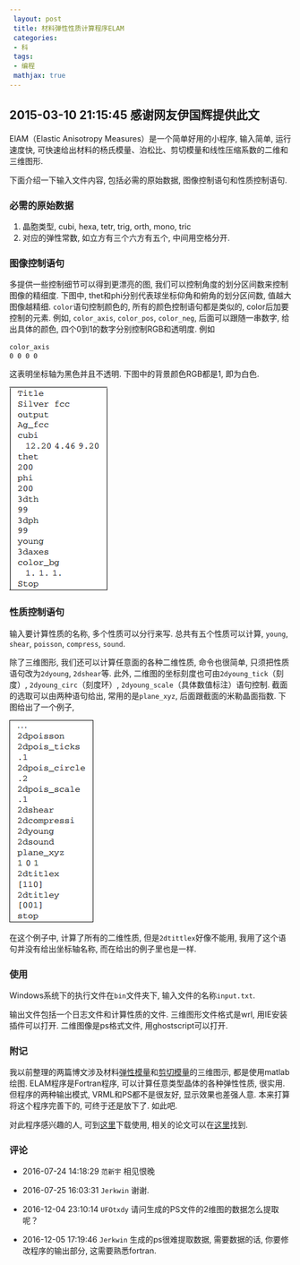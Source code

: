 ```yaml
---
 layout: post
 title: 材料弹性性质计算程序ELAM
 categories:
 - 科
 tags:
 - 编程
 mathjax: true
---
```


## 2015-03-10 21:15:45 感谢网友伊国辉提供此文

ElAM（Elastic Anisotropy Measures）是一个简单好用的小程序, 输入简单, 运行速度快, 可快速给出材料的杨氏模量、泊松比、剪切模量和线性压缩系数的二维和三维图形.

下面介绍一下输入文件内容, 包括必需的原始数据, 图像控制语句和性质控制语句.

### 必需的原始数据

1. 晶胞类型, cubi, hexa, tetr, trig, orth, mono, tric
2. 对应的弹性常数, 如立方有三个六方有五个, 中间用空格分开.

### 图像控制语句

多提供一些控制细节可以得到更漂亮的图, 我们可以控制角度的划分区间数来控制图像的精细度. 下图中, thet和phi分别代表球坐标仰角和俯角的划分区间数, 值越大图像越精细. `color`语句控制颜色的, 所有的颜色控制语句都是类似的, color后加要控制的元素. 例如, `color_axis`, `color_pos`, `color_neg`, 后面可以跟随一串数字, 给出具体的颜色, 四个0到1的数字分别控制RGB和透明度. 例如

	color_axis
	0 0 0 0

这表明坐标轴为黑色并且不透明. 下图中的背景颜色RGB都是1, 即为白色.

![](/pic/ELAM-1.png)

### 性质控制语句

输入要计算性质的名称, 多个性质可以分行来写. 总共有五个性质可以计算, `young`, `shear`, `poisson`, `compress`, `sound`.

除了三维图形, 我们还可以计算任意面的各种二维性质, 命令也很简单, 只须把性质语句改为`2dyoung`, `2dshear`等. 此外, 二维图的坐标刻度也可由`2dyoung_tick`（刻度）, `2dyoung_circ`（刻度环）, `2dyoung_scale`（具体数值标注）语句控制. 截面的选取可以由两种语句给出, 常用的是`plane_xyz`, 后面跟截面的米勒晶面指数. 下图给出了一个例子,

![](/pic/ELAM-2.png)

在这个例子中, 计算了所有的二维性质, 但是`2dtittlex`好像不能用, 我用了这个语句并没有给出坐标轴名称, 而在给出的例子里也是一样.

### 使用

Windows系统下的执行文件在`bin`文件夹下, 输入文件的名称`input.txt`.

输出文件包括一个日志文件和计算性质的文件. 三维图形文件格式是wrl, 用IE安装插件可以打开. 二维图像是ps格式文件, 用ghostscript可以打开.

### 附记

我以前整理的两篇博文涉及材料[弹性模量](http://jerkwin.github.io/2014/04/17/材料弹性模量各向异性的三维图示方法)和[剪切模量](http://jerkwin.github.io/2014/10/03/剪切模量各向异性)的三维图示, 都是使用matlab绘图.
ELAM程序是Fortran程序, 可以计算任意类型晶体的各种弹性性质, 很实用.
但程序的两种输出模式, VRML和PS都不是很友好, 显示效果也差强人意.
本来打算将这个程序完善下的, 可终于还是放下了. 如此吧.

对此程序感兴趣的人, 可到[这里](http://cpc.cs.qub.ac.uk/summaries/AEHB_v1_0.html)下载使用, 相关的论文可以在[这里](http://www.sciencedirect.com/science/article/pii/S0010465510003401)找到.

### 评论

- 2016-07-24 14:18:29 `范新宇` 相见恨晚
- 2016-07-25 16:03:31 `Jerkwin` 谢谢.

- 2016-12-04 23:10:14 `UFOtxdy` 请问生成的PS文件的2维图的数据怎么提取呢？
- 2016-12-05 17:19:46 `Jerkwin` 生成的ps很难提取数据, 需要数据的话, 你要修改程序的输出部分, 这需要熟悉fortran.
